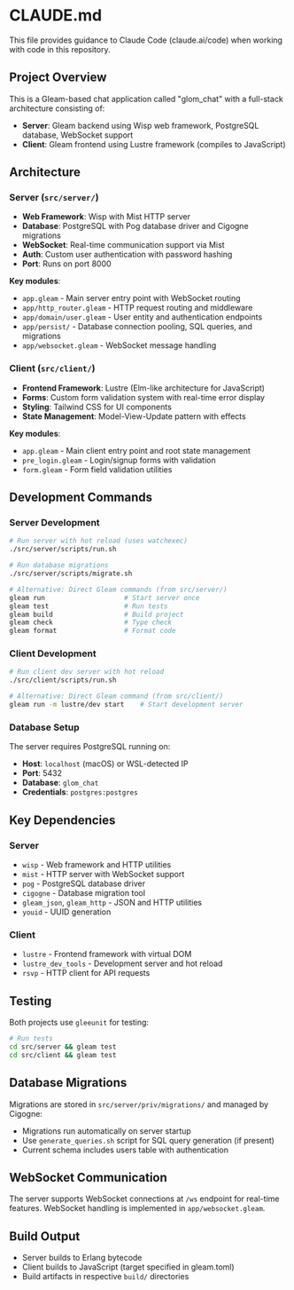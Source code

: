# CLAUDE.md

This file provides guidance to Claude Code (claude.ai/code) when working with code in this repository.

## Project Overview

This is a Gleam-based chat application called "glom_chat" with a full-stack architecture consisting of:

- **Server**: Gleam backend using Wisp web framework, PostgreSQL database, WebSocket support
- **Client**: Gleam frontend using Lustre framework (compiles to JavaScript)

## Architecture

### Server (`src/server/`)
- **Web Framework**: Wisp with Mist HTTP server
- **Database**: PostgreSQL with Pog database driver and Cigogne migrations
- **WebSocket**: Real-time communication support via Mist
- **Auth**: Custom user authentication with password hashing
- **Port**: Runs on port 8000

**Key modules**:
- `app.gleam` - Main server entry point with WebSocket routing
- `app/http_router.gleam` - HTTP request routing and middleware
- `app/domain/user.gleam` - User entity and authentication endpoints
- `app/persist/` - Database connection pooling, SQL queries, and migrations
- `app/websocket.gleam` - WebSocket message handling

### Client (`src/client/`)
- **Frontend Framework**: Lustre (Elm-like architecture for JavaScript)
- **Forms**: Custom form validation system with real-time error display
- **Styling**: Tailwind CSS for UI components
- **State Management**: Model-View-Update pattern with effects

**Key modules**:
- `app.gleam` - Main client entry point and root state management
- `pre_login.gleam` - Login/signup forms with validation
- `form.gleam` - Form field validation utilities

## Development Commands

### Server Development
```bash
# Run server with hot reload (uses watchexec)
./src/server/scripts/run.sh

# Run database migrations
./src/server/scripts/migrate.sh

# Alternative: Direct Gleam commands (from src/server/)
gleam run                    # Start server once
gleam test                   # Run tests
gleam build                  # Build project
gleam check                  # Type check
gleam format                 # Format code
```

### Client Development
```bash
# Run client dev server with hot reload
./src/client/scripts/run.sh

# Alternative: Direct Gleam command (from src/client/)
gleam run -m lustre/dev start    # Start development server
```

### Database Setup
The server requires PostgreSQL running on:
- **Host**: `localhost` (macOS) or WSL-detected IP
- **Port**: 5432
- **Database**: `glom_chat`
- **Credentials**: `postgres:postgres`

## Key Dependencies

### Server
- `wisp` - Web framework and HTTP utilities
- `mist` - HTTP server with WebSocket support
- `pog` - PostgreSQL database driver
- `cigogne` - Database migration tool
- `gleam_json`, `gleam_http` - JSON and HTTP utilities
- `youid` - UUID generation

### Client  
- `lustre` - Frontend framework with virtual DOM
- `lustre_dev_tools` - Development server and hot reload
- `rsvp` - HTTP client for API requests

## Testing

Both projects use `gleeunit` for testing:
```bash
# Run tests
cd src/server && gleam test
cd src/client && gleam test
```

## Database Migrations

Migrations are stored in `src/server/priv/migrations/` and managed by Cigogne:
- Migrations run automatically on server startup
- Use `generate_queries.sh` script for SQL query generation (if present)
- Current schema includes users table with authentication

## WebSocket Communication

The server supports WebSocket connections at `/ws` endpoint for real-time features. WebSocket handling is implemented in `app/websocket.gleam`.

## Build Output

- Server builds to Erlang bytecode
- Client builds to JavaScript (target specified in gleam.toml)
- Build artifacts in respective `build/` directories
